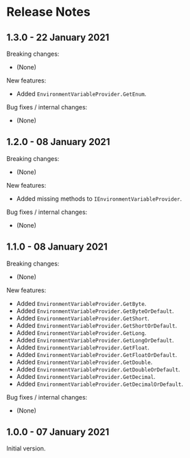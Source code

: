 # Release Notes

## 1.3.0 - 22 January 2021

Breaking changes:
- (None)

New features:
- Added `EnvironmentVariableProvider.GetEnum`.

Bug fixes / internal changes:
- (None)

## 1.2.0 - 08 January 2021

Breaking changes:
- (None)

New features:
- Added missing methods to `IEnvironmentVariableProvider`.

Bug fixes / internal changes:
- (None)

## 1.1.0 - 08 January 2021

Breaking changes:
- (None)

New features:
- Added `EnvironmentVariableProvider.GetByte`.
- Added `EnvironmentVariableProvider.GetByteOrDefault`.
- Added `EnvironmentVariableProvider.GetShort`.
- Added `EnvironmentVariableProvider.GetShortOrDefault`.
- Added `EnvironmentVariableProvider.GetLong`.
- Added `EnvironmentVariableProvider.GetLongOrDefault`.
- Added `EnvironmentVariableProvider.GetFloat`.
- Added `EnvironmentVariableProvider.GetFloatOrDefault`.
- Added `EnvironmentVariableProvider.GetDouble`.
- Added `EnvironmentVariableProvider.GetDoubleOrDefault`.
- Added `EnvironmentVariableProvider.GetDecimal`.
- Added `EnvironmentVariableProvider.GetDecimalOrDefault`.

Bug fixes / internal changes:
- (None)

## 1.0.0 - 07 January 2021

Initial version.
